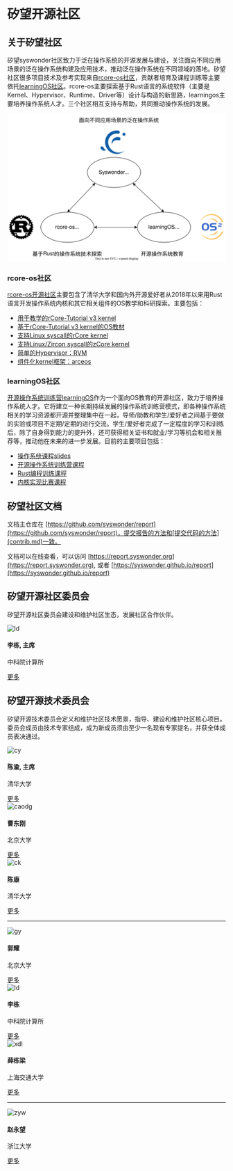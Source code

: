 # 矽望开源社区

## 关于矽望社区

矽望syswonder社区致力于泛在操作系统的开源发展与建设，关注面向不同应用场景的泛在操作系统构建及应用技术，推动泛在操作系统在不同领域的落地。矽望社区很多项目技术及参考实现来自[rcore-os社区](https://rcore-os.cn)，贡献者培育及课程训练等主要依托[learningOS社区](https://learningos.cn)。rcore-os主要探索基于Rust语言的系统软件（主要是Kernel、Hypervisor、Runtime、Driver等）设计与构造的新思路，learningos主要培养操作系统人才。三个社区相互支持与帮助，共同推动操作系统的发展。


![](_media/communities.svg)

### rcore-os社区

[rcore-os开源社区](https://github.com/rcore-os/)主要包含了清华大学和国内外开源爱好者从2018年以来用Rust语言开发操作系统内核和其它相关组件的OS教学和科研探索。主要包括：

 - [用于教学的rCore-Tutorial v3 kernel](https://github.com/rcore-os/rCore-Tutorial-v3)
 - [基于rCore-Tutorial v3 kernel的OS教材](https://github.com/rcore-os/rCore-Tutorial-Book-v3/)
 - [支持Linux syscall的rCore kernel](https://github.com/rcore-os/rCore)
 - [支持Linux/Zircon syscall的zCore kernel](https://github.com/rcore-os/zCore)
 - [简单的Hypervisor：RVM](https://github.com/rcore-os/RVM)
 - [组件化kernel框架：arceos](https://github.com/rcore-os/arceos)


### learningOS社区

[开源操作系统训练营learningOS](https://github.com/learningOS)作为一个面向OS教育的开源社区，致力于培养操作系统人才。它将建立一种长期持续发展的操作系统训练营模式，即各种操作系统相关的学习资源都开源并整理集中在一起，导师/助教和学生/爱好者之间基于要做的实验或项目不定期/定期的进行交流。学生/爱好者完成了一定程度的学习和训练后，除了自身得到能力的提升外，还可获得相关证书和就业/学习等机会和相关推荐等，推动他在未来的进一步发展。目前的主要项目包括：

- [操作系统课程slides](https://github.com/LearningOS/os-lectures)
- [开源操作系统训练营课程](https://github.com/LearningOS/rust-based-os-comp2023)
- [Rust编程训练课程](https://github.com/LearningOS/rustlings)
- [内核实现比赛课程](https://github.com/LearningOS/oscomp-kernel-training)

## 矽望社区文档

文档主仓库在 [https://github.com/syswonder/report](https://github.com/syswonder/report)，提交报告的方法和[提交代码的方法](contrib.md)一致。

文档可以在线查看，可以访问 [https://report.syswonder.org](https://report.syswonder.org), 或者 [https://syswonder.github.io/report](https://syswonder.github.io/report)


## 矽望开源社区委员会

矽望开源社区委员会建设和维护社区生态，发展社区合作伙伴。

<div class="card-row">
  <div class="card-column">
    <div class="card">
      <img class="card-img" src="https://ict.cas.cn/sourcedb_ict_cas/cn/jssrck/201212/P020221108527707635438.jpg" alt="ld" style="height:200px">
      <div class="container">
        <h4>李栋, 主席</h4>
        <p>中科院计算所</p>
        <a href="http://www.ict.cas.cn/sourcedb_ict_cas/cn/jssrck/201212/t20121207_3701870.html" class="btn btn-primary stretched-link">更多</a>
      </div>
    </div>
  </div>

</div>


## 矽望开源技术委员会

矽望开源技术委员会定义和维护社区技术愿景，指导、建设和维护社区核心项目。
委员会成员由技术专家组成，成为新成员须由至少一名现有专家提名，并获全体成
员表决通过。


<div class="card-row">
  <div class="card-column">
    <div class="card">
      <img class="card-img" src="https://www.cs.tsinghua.edu.cn/__local/3/EA/2B/A0177095645B03C810A03FD0EA8_F10993A0_1075E.jpg" alt="cy" style="height:200px">
      <div class="container">
        <h4>陈渝, 主席</h4>
        <p>清华大学</p>
        <a href="https://www.cs.tsinghua.edu.cn/info/1112/3500.htm" class="btn btn-primary stretched-link">更多</a>
      </div>
    </div>
  </div>

  <div class="card-column">
    <div class="card">
      <img class="card-img" src="https://caodg.github.io/caodg/img/caodg.png" alt="caodg" style="height:200px;">
      <div class="container">
        <h4>曹东刚</h4>
        <p>北京大学</p>
        <a href="https://cs.pku.edu.cn/info/1210/2915.htm" class="btn btn-primary stretched-link">更多</a>
      </div>
    </div>
  </div>

  <div class="card-column">
    <div class="card">
      <img class="card-img" src="https://www.cs.tsinghua.edu.cn/__local/2/49/01/382767512A6D170C914F061BA08_814D0E83_1666C.jpg" alt="ck" style="height:200px">
      <div class="container">
        <h4>陈康</h4>
        <p>清华大学</p>
        <a href="http://madsys.cs.tsinghua.edu.cn/~kangchen/" class="btn btn-primary stretched-link">更多</a>
      </div>
    </div>
  </div>
</div>

---

<div class="card-row">
  <div class="card-column">
    <div class="card">
      <img class="card-img" src="https://cs.pku.edu.cn/__local/5/2D/6D/9E0EE1D872F8EF7F776D3E0D564_1E54E99E_5355.jpg" alt="gy" style="height:200px">
      <div class="container">
        <h4>郭耀</h4>
        <p>北京大学</p>
        <a href="https://cs.pku.edu.cn/info/1061/1259.htm" class="btn btn-primary stretched-link">更多</a>
      </div>
    </div>
  </div>

  <div class="card-column">
    <div class="card">
      <img class="card-img" src="https://ict.cas.cn/sourcedb_ict_cas/cn/jssrck/201212/P020221108527707635438.jpg" alt="ld" style="height:200px">
      <div class="container">
        <h4>李栋</h4>
        <p>中科院计算所</p>
        <a href="http://www.ict.cas.cn/sourcedb_ict_cas/cn/jssrck/201212/t20121207_3701870.html" class="btn btn-primary stretched-link">更多</a>
      </div>
    </div>
  </div>

  <div class="card-column">
    <div class="card">
      <img class="card-img" src="https://www.cs.sjtu.edu.cn/Management/Upload/[User]25a9bebb76cf4a3e985a9c1f94f28202/202381134929198jVkQB.jpeg" alt="xdl" style="height:200px">
      <div class="container">
        <h4>薛栋梁</h4>
        <p>上海交通大学</p>
        <a href="https://www.cs.sjtu.edu.cn/PeopleDetail.aspx?id=435" class="btn btn-primary stretched-link">更多</a>
      </div>
    </div>
  </div>
</div>

---

<div class="card-row">
  <div class="card-column">
    <div class="card">
      <img class="card-img" src="https://person.zju.edu.cn/person//attachments/2020-09/0914070934-234338679.jpg" alt="zyw" style="height:200px">
      <div class="container">
        <h4>赵永望</h4>
        <p>浙江大学</p>
        <a href="https://person.zju.edu.cn/zhaoyw/" class="btn btn-primary stretched-link">更多</a>
      </div>
    </div>
  </div>

</div>



